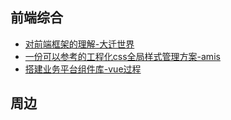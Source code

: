 ## 前端综合

- [对前端框架的理解-大迁世界](https://mp.weixin.qq.com/s/ECQAxwAXISumKddHeyOIKw)
- [一份可以参考的工程化css全局样式管理方案-amis](https://baidu.gitee.io/amis/zh-CN/docs/concepts/style)
- [搭建业务平台组件库-vue过程](https://mp.weixin.qq.com/s/cCPTQLDB6gRPeQNmTJYNKw)





## 周边

